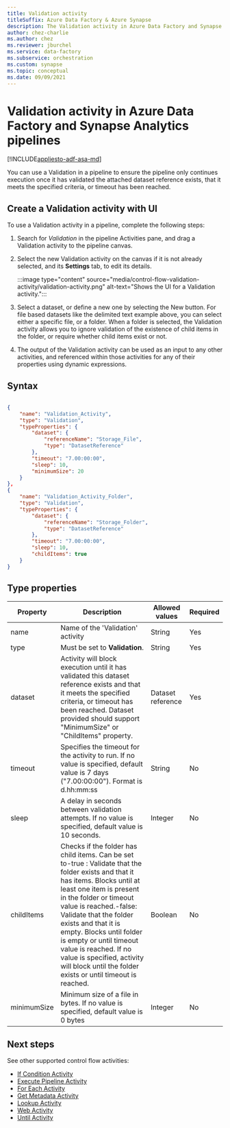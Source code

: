 ```yaml
---
title: Validation activity
titleSuffix: Azure Data Factory & Azure Synapse
description: The Validation activity in Azure Data Factory and Synapse Analytics delays execution of the pipeline until it a dataset is validated with user-defined criteria.
author: chez-charlie
ms.author: chez
ms.reviewer: jburchel
ms.service: data-factory
ms.subservice: orchestration
ms.custom: synapse
ms.topic: conceptual
ms.date: 09/09/2021
---
```


# Validation activity in Azure Data Factory and Synapse Analytics pipelines
[!INCLUDE[appliesto-adf-asa-md](includes/appliesto-adf-asa-md.md)]

You can use a Validation in a pipeline to ensure the pipeline only continues execution once it has validated the attached dataset reference exists, that it meets the specified criteria, or timeout has been reached.

## Create a Validation activity with UI

To use a Validation activity in a pipeline, complete the following steps:

1. Search for _Validation_ in the pipeline Activities pane, and drag a Validation activity to the pipeline canvas.
1. Select the new Validation activity on the canvas if it is not already selected, and its  **Settings** tab, to edit its details.

   :::image type="content" source="media/control-flow-validation-activity/validation-activity.png" alt-text="Shows the UI for a Validation activity.":::

1. Select a dataset, or define a new one by selecting the New button.  For file based datasets like the delimited text example above, you can select either a specific file, or a folder.  When a folder is selected, the Validation activity allows you to ignore validation of the existence of child items in the folder, or require whether child items exist or not.
1. The output of the Validation activity can be used as an input to any other activities, and referenced within those activities for any of their properties using dynamic expressions.

## Syntax

```json

{
    "name": "Validation_Activity",
    "type": "Validation",
    "typeProperties": {
        "dataset": {
            "referenceName": "Storage_File",
            "type": "DatasetReference"
        },
        "timeout": "7.00:00:00",
        "sleep": 10,
        "minimumSize": 20
    }
},
{
    "name": "Validation_Activity_Folder",
    "type": "Validation",
    "typeProperties": {
        "dataset": {
            "referenceName": "Storage_Folder",
            "type": "DatasetReference"
        },
        "timeout": "7.00:00:00",
        "sleep": 10,
        "childItems": true
    }
}

```


## Type properties

Property | Description | Allowed values | Required
-------- | ----------- | -------------- | --------
name | Name of the 'Validation' activity | String | Yes |
type | Must be set to  **Validation**. | String | Yes |
dataset | Activity will block execution until it has validated this dataset reference exists and that it meets the specified criteria, or timeout has been reached. Dataset provided should support "MinimumSize" or "ChildItems" property. | Dataset reference | Yes |
timeout | Specifies the timeout for the activity to run. If no value is specified, default value is 7 days ("7.00:00:00"). Format is d.hh:mm:ss | String | No |
sleep | A delay in seconds between validation attempts. If no value is specified, default value is 10 seconds. | Integer | No |
childItems | Checks if the folder has child items. Can be set to-true : Validate that the folder exists and that it has items. Blocks until at least one item is present in the folder or timeout value is reached.-false: Validate that the folder exists and that it is empty. Blocks until folder is empty or until timeout value is reached. If no value is specified, activity will block until the folder exists or until timeout is reached. | Boolean | No |
minimumSize | Minimum size of a file in bytes. If no value is specified, default value is 0 bytes | Integer | No |


## Next steps
See other supported control flow activities:

- [If Condition Activity](control-flow-if-condition-activity.md)
- [Execute Pipeline Activity](control-flow-execute-pipeline-activity.md)
- [For Each Activity](control-flow-for-each-activity.md)
- [Get Metadata Activity](control-flow-get-metadata-activity.md)
- [Lookup Activity](control-flow-lookup-activity.md)
- [Web Activity](control-flow-web-activity.md)
- [Until Activity](control-flow-until-activity.md)

